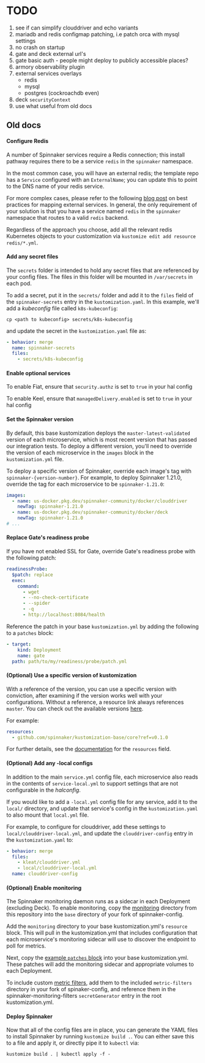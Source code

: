 # TODO

1. see if can simplify clouddriver and echo variants
1. mariadb and redis configmap patching, i.e patch orca with mysql settings
1. no crash on startup
1. gate and deck external url's
1. gate basic auth - people might deploy to publicly accessible places?
1. armory observability plugin
1. external services overlays
   - redis
   - mysql
   - postgres (cockroachdb even)
1. deck `securityContext`
1. use what useful from old docs

## Old docs

#### Configure Redis

A number of Spinnaker services require a Redis connection; this install pathway
requires there to be a service `redis` in the `spinnaker` namespace.

In the most common case, you will have an external redis; the template repo has
a `Service` configured with an `ExternalName`; you can update this to point to
the DNS name of your redis service.

For more complex cases, please refer to the following
[blog post](https://cloud.google.com/blog/products/gcp/kubernetes-best-practices-mapping-external-services)
on best practices for mapping external services. In general, the only
requirement of your solution is that you have a service named `redis` in the
`spinnaker` namespace that routes to a valid `redis` backend.

Regardless of the approach you choose, add all the relevant redis Kubernetes
objects to your customization via `kustomize edit add resource redis/*.yml`.

#### Add any secret files

The `secrets` folder is intended to hold any secret files that are referenced by
your config files. The files in this folder will be mounted in `/var/secrets` in
each pod.

To add a secret, put it in the `secrets/` folder and add it to the `files` field
of the `spinnaker-secrets` entry in the `kustomization.yaml`. In this example,
we'll add a _kubeconfig_ file called `k8s-kubeconfig`:

```shell script
cp <path to kubeconfig> secrets/k8s-kubeconfig
```

and update the secret in the `kustomization.yaml` file as:

```yaml
- behavior: merge
  name: spinnaker-secrets
  files:
    - secrets/k8s-kubeconfig
```

#### Enable optional services

To enable Fiat, ensure that `security.authz` is set to `true` in your hal
config

To enable Keel, ensure that `managedDelivery.enabled` is set to `true` in your hal
config

#### Set the Spinnaker version

By default, this base kustomization deploys the `master-latest-validated`
version of each microservice, which is most recent version that has passed our
integration tests. To deploy a different version, you'll need to override the
version of each microservice in the `images` block in the `kustomization.yml`
file.

To deploy a specific version of Spinnaker, override each image's tag with
`spinnaker-{version-number}`. For example, to deploy Spinnaker 1.21.0, override
the tag for each microservice to be `spinnaker-1.21.0`:

```yaml
images:
  - name: us-docker.pkg.dev/spinnaker-community/docker/clouddriver
    newTag: spinnaker-1.21.0
  - name: us-docker.pkg.dev/spinnaker-community/docker/deck
    newTag: spinnaker-1.21.0
# ...
```

#### Replace Gate's readiness probe

If you have not enabled SSL for Gate, override Gate's readiness probe with
the following patch:

```yaml
readinessProbe:
  $patch: replace
  exec:
    command:
      - wget
      - --no-check-certificate
      - --spider
      - -q
      - http://localhost:8084/health
```

Reference the patch in your base `kustomization.yml` by adding the following to
a `patches` block:

```yaml
- target:
    kind: Deployment
    name: gate
  path: path/to/my/readiness/probe/patch.yml
```

#### (Optional) Use a specific version of kustomization

With a reference of the version, you can use a specific version with conviction, after examining if the version works well with your configurations. Without a reference, a resource link always references `master`. You can check out the available versions [here](https://github.com/spinnaker/kustomization-base/releases).

For example:

```yaml
resources:
  - github.com/spinnaker/kustomization-base/core?ref=v0.1.0
```

For further details, see the [documentation](https://kubectl.docs.kubernetes.io/references/kustomize/resource/) for the `resources` field.

#### (Optional) Add any -local configs

In addition to the main `service.yml` config file, each microservice also reads
in the contents of `service-local.yml` to support settings that are not
configurable in the _halconfig_.

If you would like to add a `-local.yml` config file for any service, add it to
the `local/` directory, and update that service's config in the
`kustomization.yaml` to also mount that `local.yml` file.

For example, to configure for clouddriver, add these settings to
`local/clouddriver-local.yml`, and update the `clouddriver-config` entry in the
`kustomization.yaml` to:

```yaml
- behavior: merge
  files:
    - kleat/clouddriver.yml
    - local/clouddriver-local.yml
  name: clouddriver-config
```

#### (Optional) Enable monitoring

The Spinnaker monitoring daemon runs as a sidecar in each Deployment (excluding
Deck). To enable monitoring, copy the [monitoring](/monitoring) directory from
this repository into the `base` directory of your fork of spinnaker-config.

Add the `monitoring` directory to your base kustomization.yml's `resource`
block. This will pull in the kustomization.yml that includes configuration that
each microservice's monitoring sidecar will use to discover the endpoint to poll
for metrics.

Next, copy the [example `patches` block](/monitoring/patches.yml) into your base
kustomization.yml. These patches will add the monitoring sidecar and appropriate
volumes to each Deployment.

To include custom
[metric filters](https://www.spinnaker.io/setup/monitoring/#configuring-metric-filters),
add them to the included `metric-filters` directory in your fork of
spinaker-config, and reference them in the spinnaker-monitoring-filters
`secretGenerator` entry in the root kustomization.yml.

#### Deploy Spinnaker

Now that all of the config files are in place, you can generate the YAML files
to install Spinnaker by running `kustomize build .`. You can either save this to
a file and apply it, or directly pipe it to `kubectl` via:

```shell script
kustomize build . | kubectl apply -f -
```
